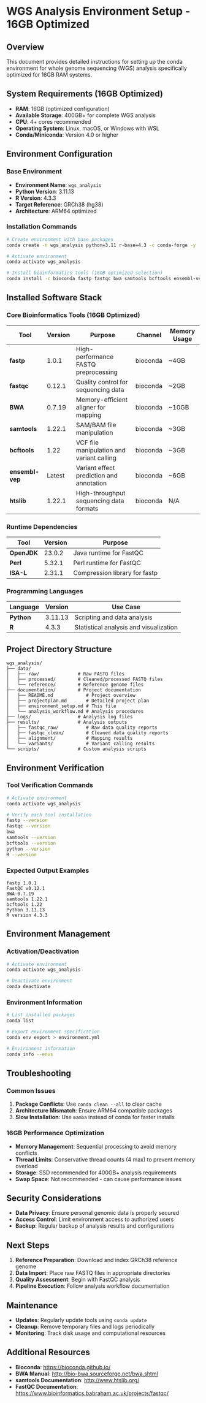 # WGS Analysis Environment Setup - 16GB Optimized

## Overview
This document provides detailed instructions for setting up the conda environment for whole genome sequencing (WGS) analysis specifically optimized for 16GB RAM systems.

## System Requirements (16GB Optimized)
- **RAM**: 16GB (optimized configuration)
- **Available Storage**: 400GB+ for complete WGS analysis
- **CPU**: 4+ cores recommended
- **Operating System**: Linux, macOS, or Windows with WSL
- **Conda/Miniconda**: Version 4.0 or higher

## Environment Configuration

### Base Environment
- **Environment Name**: `wgs_analysis`
- **Python Version**: 3.11.13
- **R Version**: 4.3.3
- **Target Reference**: GRCh38 (hg38)
- **Architecture**: ARM64 optimized

### Installation Commands
```bash
# Create environment with base packages
conda create -n wgs_analysis python=3.11 r-base=4.3 -c conda-forge -y

# Activate environment
conda activate wgs_analysis

# Install bioinformatics tools (16GB optimized selection)
conda install -c bioconda fastp fastqc bwa samtools bcftools ensembl-vep -y
```

## Installed Software Stack

### Core Bioinformatics Tools (16GB Optimized)
| Tool | Version | Purpose | Channel | Memory Usage |
|------|---------|---------|---------|--------------|
| **fastp** | 1.0.1 | High-performance FASTQ preprocessing | bioconda | ~4GB |
| **fastqc** | 0.12.1 | Quality control for sequencing data | bioconda | ~2GB |
| **BWA** | 0.7.19 | Memory-efficient aligner for mapping | bioconda | ~10GB |
| **samtools** | 1.22.1 | SAM/BAM file manipulation | bioconda | ~3GB |
| **bcftools** | 1.22 | VCF file manipulation and variant calling | bioconda | ~3GB |
| **ensembl-vep** | Latest | Variant effect prediction and annotation | bioconda | ~6GB |
| **htslib** | 1.22.1 | High-throughput sequencing data formats | bioconda | N/A |

### Runtime Dependencies
| Tool | Version | Purpose |
|------|---------|---------|
| **OpenJDK** | 23.0.2 | Java runtime for FastQC |
| **Perl** | 5.32.1 | Perl runtime for FastQC |
| **ISA-L** | 2.31.1 | Compression library for fastp |

### Programming Languages
| Language | Version | Use Case |
|----------|---------|----------|
| **Python** | 3.11.13 | Scripting and data analysis |
| **R** | 4.3.3 | Statistical analysis and visualization |

## Project Directory Structure
```
wgs_analysis/
├── data/
│   ├── raw/              # Raw FASTQ files
│   ├── processed/        # Cleaned/processed FASTQ files
│   └── reference/        # Reference genome files
├── documentation/        # Project documentation
│   ├── README.md            # Project overview
│   ├── projectplan.md       # Detailed project plan
│   ├── environment_setup.md # This file
│   └── analysis_workflow.md # Analysis procedures
├── logs/                 # Analysis log files
├── results/              # Analysis outputs
│   ├── fastqc_raw/          # Raw data quality reports
│   ├── fastqc_clean/        # Cleaned data quality reports
│   ├── alignment/           # Mapping results
│   └── variants/            # Variant calling results
└── scripts/              # Custom analysis scripts
```

## Environment Verification

### Tool Verification Commands
```bash
# Activate environment
conda activate wgs_analysis

# Verify each tool installation
fastp --version
fastqc --version
bwa
samtools --version
bcftools --version
python --version
R --version
```

### Expected Output Examples
```
fastp 1.0.1
FastQC v0.12.1
BWA-0.7.19
samtools 1.22.1
bcftools 1.22
Python 3.11.13
R version 4.3.3
```

## Environment Management

### Activation/Deactivation
```bash
# Activate environment
conda activate wgs_analysis

# Deactivate environment
conda deactivate
```

### Environment Information
```bash
# List installed packages
conda list

# Export environment specification
conda env export > environment.yml

# Environment information
conda info --envs
```

## Troubleshooting

### Common Issues
1. **Package Conflicts**: Use `conda clean --all` to clear cache
2. **Architecture Mismatch**: Ensure ARM64 compatible packages
3. **Slow Installation**: Use `mamba` instead of conda for faster installs

### 16GB Performance Optimization
- **Memory Management**: Sequential processing to avoid memory conflicts
- **Thread Limits**: Conservative thread counts (4 max) to prevent memory overload
- **Storage**: SSD recommended for 400GB+ analysis requirements
- **Swap Space**: Not recommended - can cause performance issues

## Security Considerations
- **Data Privacy**: Ensure personal genomic data is properly secured
- **Access Control**: Limit environment access to authorized users
- **Backup**: Regular backup of analysis results and configurations

## Next Steps
1. **Reference Preparation**: Download and index GRCh38 reference genome
2. **Data Import**: Place raw FASTQ files in appropriate directories
3. **Quality Assessment**: Begin with FastQC analysis
4. **Pipeline Execution**: Follow analysis workflow documentation

## Maintenance
- **Updates**: Regularly update tools using `conda update`
- **Cleanup**: Remove temporary files and logs periodically
- **Monitoring**: Track disk usage and computational resources

## Additional Resources
- **Bioconda**: https://bioconda.github.io/
- **BWA Manual**: http://bio-bwa.sourceforge.net/bwa.shtml
- **samtools Documentation**: http://www.htslib.org/
- **FastQC Documentation**: https://www.bioinformatics.babraham.ac.uk/projects/fastqc/